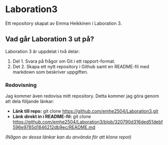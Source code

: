 # Laboration3
Ett repository skapat av Emma Heikkinen i Laboration 3.
## Vad går Laboration 3 ut på?
Laboration 3 är uppdelat i två delar:
1. Del 1. Svara på frågor om Git i ett rapport-format.
2. Det 2. Skapa ett nytt repository i Github samt en README-fil med markdown som beskriver uppgiften.
### Redovisning
Jag kommer även redovisa mitt repository. Detta kommer jag göra genom att dela följande länkar:
* **Länk till repo:** git clone https://github.com/emhe2504/Laboration3.git
* **Länk direkt in i README-fil:** git clone https://github.com/emhe2504/Laboration3/blob/320790d316ded51debf596e9785d1846212db9ec/README.md
  
_(Någon av dessa länkar kan du använda för att klona repot)_
